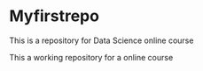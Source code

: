 # Myfirstrepo
This is a repository for Data Science online course

This a working repository for a online course
